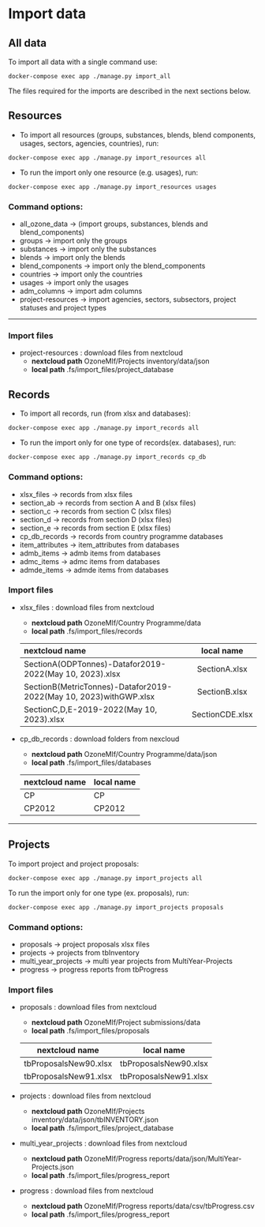 # Import data

## All data

To import all data with a single command use:

```shell
docker-compose exec app ./manage.py import_all
```

The files required for the imports are described in the next sections below.

## Resources

- To import all resources (groups, substances, blends, blend components, usages, 
    sectors, agencies, countries), run:
```shell
docker-compose exec app ./manage.py import_resources all
```

- To run the import only one resource (e.g. usages), run:
```shell
docker-compose exec app ./manage.py import_resources usages
```

### Command options:
- all_ozone_data -> (import groups, substances, blends and blend_components)
- groups -> import only the groups
- substances -> import only the substances
- blends -> import only the blends
- blend_components -> import only the blend_components
- countries -> import only the countries
- usages -> import only the usages
- adm_columns -> import adm columns
- project-resources -> import agencies, sectors, subsectors,
    project statuses and project types
---

### Import files
- project-resources
: download files from nextcloud
    - **nextcloud path** OzoneMlf/Projects inventory/data/json
    - **local path** .fs/import_files/project_database


## Records
- To import all records, run (from xlsx and databases):
```shell
docker-compose exec app ./manage.py import_records all
```
- To run the import only for one type of records(ex. databases), run:
```shell
docker-compose exec app ./manage.py import_records cp_db
```
### Command options:
- xlsx_files -> records from xlsx files
- section_ab -> records from section A and B (xlsx files)
- section_c -> records from section C (xlsx files)
- section_d -> records from section D (xlsx files)
- section_e -> records from section E (xlsx files)
- cp_db_records -> records from country programme databases
- item_attributes -> item_attributes from databases
- admb_items -> admb items from databases
- admc_items -> admc items from databases
- admde_items -> admde items from databases

### Import files

- xlsx_files
: download files from nextcloud
    - **nextcloud path** OzoneMlf/Country Programme/data
    - **local path** .fs/import_files/records

    |nextcloud name | local name |
    | :----    | :----:  |
    | SectionA(ODPTonnes)-Datafor2019-2022(May 10, 2023).xlsx | SectionA.xlsx |
    | SectionB(MetricTonnes)-Datafor2019-2022(May 10, 2023)withGWP.xlsx | SectionB.xlsx |
    | SectionC,D,E-2019-2022(May 10, 2023).xlsx | SectionCDE.xlsx |

- cp_db_records
: download folders from nexcloud
    - **nextcloud path** OzoneMlf/Country Programme/data/json
    - **local path** .fs/import_files/databases

    |nextcloud name | local name |
    | :----    | :----  |
    | CP | CP |
    | CP2012 | CP2012 |


---

## Projects 
To import project and project proposals:
```shell
docker-compose exec app ./manage.py import_projects all
```
To run the import only for one type (ex. proposals), run:
```shell
docker-compose exec app ./manage.py import_projects proposals
```
### Command options:
- proposals -> project proposals xlsx files
- projects -> projects from tbInventory
- multi_year_projects -> multi year projects from MultiYear-Projects
- progress -> progress reports from tbProgress 
            
### Import files

- proposals
: download files from nextcloud
    - **nextcloud path** OzoneMlf/Project submissions/data
    - **local path** .fs/import_files/proposals

    |nextcloud name | local name |
    | :----:    | :----:  |
    | tbProposalsNew90.xlsx | tbProposalsNew90.xlsx |
    | tbProposalsNew91.xlsx | tbProposalsNew91.xlsx |

- projects
: download files from nextcloud
    - **nextcloud path** OzoneMlf/Projects inventory/data/json/tbINVENTORY.json
    - **local path** .fs/import_files/project_database

- multi_year_projects
: download files from nextcloud
    - **nextcloud path** OzoneMlf/Progress reports/data/json/MultiYear-Projects.json
    - **local path** .fs/import_files/progress_report

- progress
: download files from nextcloud
    - **nextcloud path** OzoneMlf/Progress reports/data/csv/tbProgress.csv
    - **local path** .fs/import_files/progress_report
